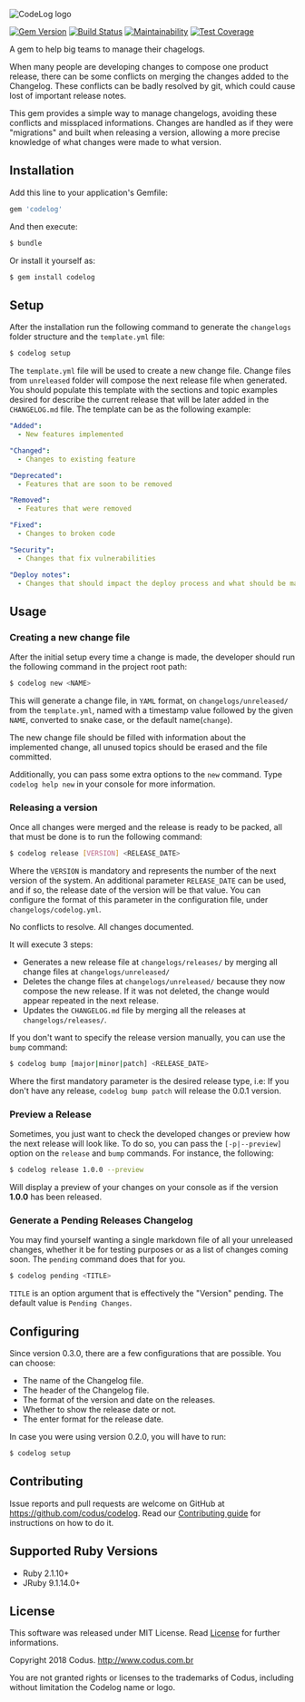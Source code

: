 ![CodeLog logo](https://raw.githubusercontent.com/codus/codelog/master/codelog.png)

[![Gem Version](https://badge.fury.io/rb/codelog.svg)](https://badge.fury.io/rb/codelog)
[![Build Status](https://travis-ci.org/codus/codelog.svg?branch=master)](https://travis-ci.org/codus/codelog)
[![Maintainability](https://api.codeclimate.com/v1/badges/6f5885536c6b5c82f304/maintainability)](https://codeclimate.com/github/codus/codelog/maintainability)
[![Test Coverage](https://api.codeclimate.com/v1/badges/6f5885536c6b5c82f304/test_coverage)](https://codeclimate.com/github/codus/codelog/test_coverage)

A gem to help big teams to manage their chagelogs.

When many people are developing changes to compose one product release, there can be some conflicts on merging the changes added to the Changelog. These conflicts can be badly resolved by git, which could cause lost of important release notes.

This gem provides a simple way to manage changelogs, avoiding these conflicts and missplaced informations. Changes are handled as if they were "migrations" and built when releasing a version, allowing a more precise knowledge of what changes were made to what version.

## Installation

Add this line to your application's Gemfile:

```ruby
gem 'codelog'
```

And then execute:

``` bash
$ bundle
```

Or install it yourself as:

``` bash
$ gem install codelog
```

## Setup

After the installation run the following command to generate the `changelogs` folder structure and the `template.yml` file:

``` bash
$ codelog setup
```

The `template.yml` file will be used to create a new change file. Change files from `unreleased` folder will compose the next release file when generated.
You should populate this template with the sections and topic examples desired for describe the current release that will be later added in the `CHANGELOG.md` file.
The template can be as the following example:

```yaml
"Added":
  - New features implemented

"Changed":
  - Changes to existing feature

"Deprecated":
  - Features that are soon to be removed

"Removed":
  - Features that were removed

"Fixed":
  - Changes to broken code

"Security":
  - Changes that fix vulnerabilities

"Deploy notes":
  - Changes that should impact the deploy process and what should be made before it
```

## Usage

### Creating a new change file

After the initial setup every time a change is made, the developer should run the following command in the project root path:

``` bash
$ codelog new <NAME>
```

This will generate a change file, in `YAML` format, on `changelogs/unreleased/` from the `template.yml`, named with a timestamp value followed by the given `NAME`, converted to snake case, or the default name(`change`).

The new change file should be filled with information about the implemented change, all unused topics should be erased and the file committed.

Additionally, you can pass some extra options to the `new` command. Type `codelog help new` in your console for more information.

### Releasing a version

Once all changes were merged and the release is ready to be packed, all that must be done is to run the following command:

``` bash
$ codelog release [VERSION] <RELEASE_DATE>
```
Where the `VERSION` is mandatory and represents the number of the next version of the system. An additional parameter `RELEASE_DATE` can be used, and if so, the release date of the version will be that value. You can configure the format of this parameter in the configuration file, under `changelogs/codelog.yml`.

No conflicts to resolve. All changes documented.

It will execute 3 steps:

- Generates a new release file at `changelogs/releases/` by merging all change files at `changelogs/unreleased/`
- Deletes the change files at `changelogs/unreleased/` because they now compose the new release. If it was not deleted, the change would appear repeated in the next release.
- Updates the `CHANGELOG.md` file by merging all the releases at `changelogs/releases/`.

If you don't want to specify the release version manually, you can use the `bump` command:
```bash
$ codelog bump [major|minor|patch] <RELEASE_DATE>
```
Where the first mandatory parameter is the desired release type, i.e: If you don't have any release, `codelog bump patch` will release the 0.0.1 version.

### Preview a Release

Sometimes, you just want to check the developed changes or preview how the next release will look like. To do so, you can pass the `[-p|--preview]` option on the `release` and `bump` commands. For instance, the following:

``` bash
$ codelog release 1.0.0 --preview
```
Will display a preview of your changes on your console as if the version **1.0.0** has been released.

### Generate a Pending Releases Changelog

You may find yourself wanting a single markdown file of all your unreleased changes, whether it be for testing purposes or as a list of changes coming soon. The `pending` command does that for you.

```bash
$ codelog pending <TITLE>
```

`TITLE` is an option argument that is effectively the "Version" pending. The default value is `Pending Changes`.

## Configuring

Since version 0.3.0, there are a few configurations that are possible. You can choose:
- The name of the Changelog file.
- The header of the Changelog file.
- The format of the version and date on the releases.
- Whether to show the release date or not.
- The enter format for the release date.

In case you were using version 0.2.0, you will have to run:

```bash
$ codelog setup
```

## Contributing

Issue reports and pull requests are welcome on GitHub at https://github.com/codus/codelog. Read our [Contributing guide] for instructions on how to do it.

## Supported Ruby Versions

- Ruby 2.1.10+
- JRuby 9.1.14.0+

## License

This software was released under MIT License. Read [License] for further informations.

Copyright 2018 Codus. http://www.codus.com.br

You are not granted rights or licenses to the trademarks of Codus, including without limitation the Codelog name or logo.

[Contributing guide]: https://github.com/codus/codelog/blob/master/CONTRIBUTING.md
[License]: https://github.com/codus/codelog/blob/master/LICENSE
